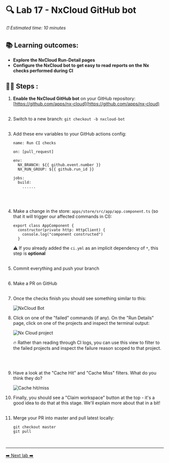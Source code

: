 # 🔍 Lab 17 - NxCloud GitHub bot

###### ⏰ Estimated time: 10 minutes

## 📚 Learning outcomes:

- **Explore the NxCloud Run-Detail pages**
- **Configure the NxCloud bot to get easy to read reports on the Nx checks performed during CI**

## 🏋️‍♀️ Steps :

1. **Enable the NxCloud GitHub bot** on your GitHub repository: [https://github.com/apps/nx-cloud](https://github.com/apps/nx-cloud)
   <br /> <br />
2. Switch to a new branch: `git checkout -b nxcloud-bot`
   <br /> <br />
3. Add these env variables to your GitHub actions config:

    ```
    name: Run CI checks
    
    on: [pull_request]
    
    env:
      NX_BRANCH: ${{ github.event.number }}
      NX_RUN_GROUP: ${{ github.run_id }}
    
    jobs:
      build:
        ......
    ```
    <br /> <br />

4. Make a change in the store: `apps/store/src/app/app.component.ts` (so that it will trigger our affected commands in CI):

    ```
    export class AppComponent {
      constructor(private http: HttpClient) {
        console.log("component constructed")
      }
    ```

   ⚠️ If you already added the `ci.yml` as an implicit dependency of `*`, this step is **optional**
   <br /> <br />

5. Commit everything and push your branch
   <br /> <br />
6. Make a PR on GitHub
   <br /> <br />
7. Once the checks finish you should see something similar to this:

    ![NxCloud Bot](./nx_cloud_bot.png)
    <br />
    
8. Click on one of the "failed" commands (if any). On the "Run Details" page, click on one of the projects and inspect the terminal output:

    ![Nx Cloud project](./nx-cloud-projects.png)
    
    🔥 Rather than reading through CI logs, you can use this view to filter to the failed projects and inspect the failure reason scoped to that project.

    <br /> <br />
    
9. Have a look at the "Cache Hit" and "Cache Miss" filters. What do you think they do?

    ![Cache hit/miss](./cache_hit_miss.png)
    <br />
    
10. Finally, you should see a "Claim workspace" button at the top - it's a good idea to do that at this stage. We'll explain more about that in a bit!
   <br /> <br />

11. Merge your PR into master and pull latest locally:

    ```
    git checkout master
    git pull
    ```
    <br />

---

[➡️ Next lab ➡️](../lab18/LAB.md)
